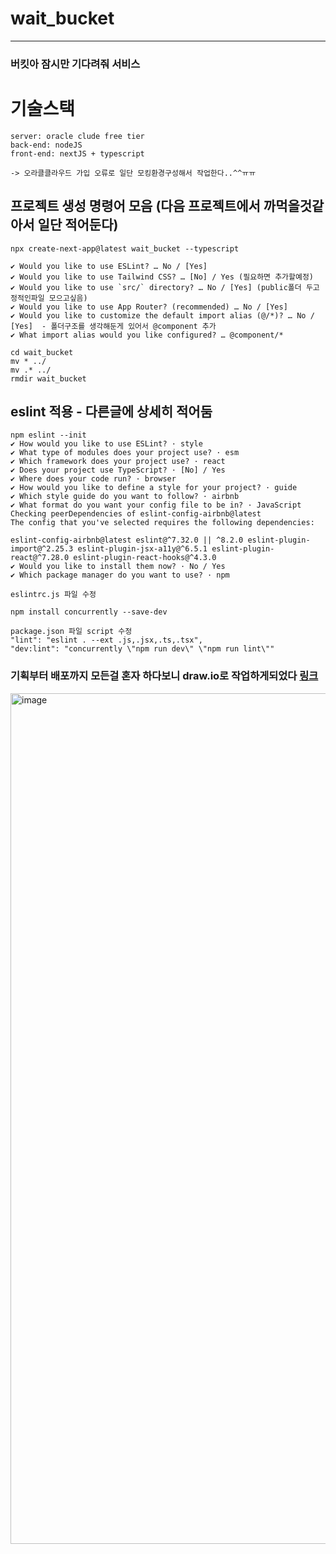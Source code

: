 # wait_bucket
---
### 버킷아 잠시만 기다려줘 서비스

# 기술스택
~~~
server: oracle clude free tier
back-end: nodeJS
front-end: nextJS + typescript

-> 오라클클라우드 가입 오류로 일단 모킹환경구성해서 작업한다..^^ㅠㅠ

~~~

## 프로젝트 생성 명령어 모음 (다음 프로젝트에서 까먹을것같아서 일단 적어둔다)
~~~
npx create-next-app@latest wait_bucket --typescript

✔ Would you like to use ESLint? … No / [Yes]
✔ Would you like to use Tailwind CSS? … [No] / Yes (필요하면 추가할예정)
✔ Would you like to use `src/` directory? … No / [Yes] (public폴더 두고 정적인파일 모으고싶음)
✔ Would you like to use App Router? (recommended) … No / [Yes]
✔ Would you like to customize the default import alias (@/*)? … No / [Yes]  - 폴더구조를 생각해둔게 있어서 @component 추가
✔ What import alias would you like configured? … @component/*

cd wait_bucket
mv * ../
mv .* ../
rmdir wait_bucket
~~~

## eslint 적용 - 다른글에 상세히 적어둠
~~~
npm eslint --init
✔ How would you like to use ESLint? · style
✔ What type of modules does your project use? · esm
✔ Which framework does your project use? · react
✔ Does your project use TypeScript? · [No] / Yes
✔ Where does your code run? · browser
✔ How would you like to define a style for your project? · guide
✔ Which style guide do you want to follow? · airbnb
✔ What format do you want your config file to be in? · JavaScript
Checking peerDependencies of eslint-config-airbnb@latest
The config that you've selected requires the following dependencies:

eslint-config-airbnb@latest eslint@^7.32.0 || ^8.2.0 eslint-plugin-import@^2.25.3 eslint-plugin-jsx-a11y@^6.5.1 eslint-plugin-react@^7.28.0 eslint-plugin-react-hooks@^4.3.0
✔ Would you like to install them now? · No / Yes
✔ Which package manager do you want to use? · npm

eslintrc.js 파일 수정

npm install concurrently --save-dev

package.json 파일 script 수정
"lint": "eslint . --ext .js,.jsx,.ts,.tsx",
"dev:lint": "concurrently \"npm run dev\" \"npm run lint\""
~~~

### 기획부터 배포까지 모든걸 혼자 하다보니 draw.io로 작업하게되었다 [링크](https://app.diagrams.net/#G1gHRkVQwIO7IyHXJN_y9W7Tt8stH0KK6O)
<img width="1361" alt="image" src="https://github.com/KoGaYoung/wait_bucket/assets/36693355/b6ef4c3b-d497-46b2-8a8b-289557330cf1">
